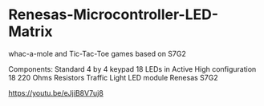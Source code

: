 # Renesas-Microcontroller-LED-Matrix
whac-a-mole and  Tic-Tac-Toe games based on S7G2

Components: 
Standard 4 by 4 keypad
18 LEDs in Active High configuration
18 220 Ohms Resistors 
Traffic Light LED module
Renesas S7G2

https://youtu.be/eJjiB8V7uj8
